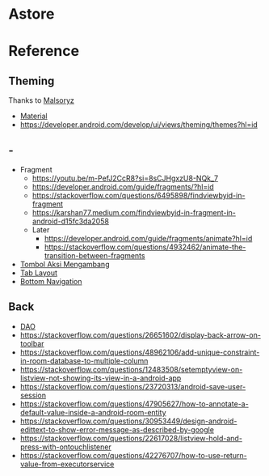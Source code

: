 # Astore

# Reference
## Theming
Thanks to [Malsoryz](https://github.com/Malsoryz/)
- [Material](https://m3.material.io/)
- https://developer.android.com/develop/ui/views/theming/themes?hl=id
## -
- Fragment
  - https://youtu.be/m-PefJ2CcR8?si=8sCJHgxzU8-NQk_7
  - https://developer.android.com/guide/fragments/?hl=id
  - https://stackoverflow.com/questions/6495898/findviewbyid-in-fragment
  - https://karshan77.medium.com/findviewbyid-in-fragment-in-android-d15fc3da2058
  - Later
    - https://developer.android.com/guide/fragments/animate?hl=id
    - https://stackoverflow.com/questions/4932462/animate-the-transition-between-fragments
- [Tombol Aksi Mengambang](https://developer.android.com/develop/ui/views/components/floating-action-button?hl=id)
- [Tab Layout](https://developer.android.com/reference/com/google/android/material/tabs/TabLayout)
- [Bottom Navigation](https://github.com/material-components/material-components-android/blob/master/docs/components/BottomNavigation.md)

## Back
- [DAO](https://developer.android.com/training/data-storage/room?hl=id#java)
- https://stackoverflow.com/questions/26651602/display-back-arrow-on-toolbar
- https://stackoverflow.com/questions/48962106/add-unique-constraint-in-room-database-to-multiple-column
- https://stackoverflow.com/questions/12483508/setemptyview-on-listview-not-showing-its-view-in-a-android-app
- https://stackoverflow.com/questions/23720313/android-save-user-session
- https://stackoverflow.com/questions/47905627/how-to-annotate-a-default-value-inside-a-android-room-entity
- https://stackoverflow.com/questions/30953449/design-android-edittext-to-show-error-message-as-described-by-google
- https://stackoverflow.com/questions/22617028/listview-hold-and-press-with-ontouchlistener
- https://stackoverflow.com/questions/42276707/how-to-use-return-value-from-executorservice